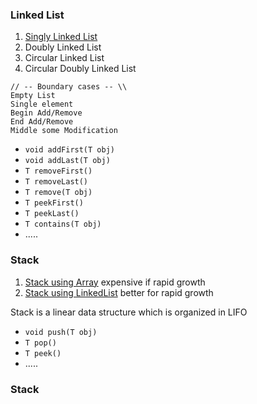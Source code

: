 ### Linked List

1. [Singly Linked List](./LinkedList/SinglyLinkedList.java)
2. Doubly Linked List
3. Circular Linked List
4. Circular Doubly Linked List

```
// -- Boundary cases -- \\
Empty List
Single element
Begin Add/Remove
End Add/Remove
Middle some Modification
```

- `void addFirst(T obj)`
- `void addLast(T obj)`
- `T removeFirst()`
- `T removeLast()`
- `T remove(T obj)`
- `T peekFirst()`
- `T peekLast()`
- `T contains(T obj)`
- .....

### Stack

1. [Stack using Array](Stack/StackArray.java) expensive if rapid growth
2. [Stack using LinkedList](Stack/StackLinkedList.java) better for rapid growth 

Stack is a linear data structure which is organized in LIFO

- `void push(T obj)`
- `T pop()`
- `T peek()`
- .....

### Stack


